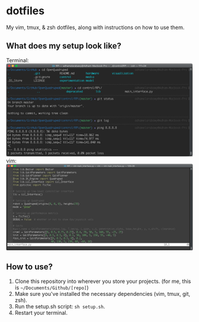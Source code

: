 # dotfiles
My vim, tmux, & zsh dotfiles, along with instructions on how to use them.

## What does my setup look like?

Terminal:
![terminal_screenshot](media/terminal_screenshot.png)
vim:
![vim_screenshot](media/vim_screenshot.png)

## How to use?
1. Clone this repository into wherever you store your projects. (for me, this is `~/Documents/Github/[repo]`)
2. Make sure you've installed the necessary dependencies (vim, tmux, git, zsh).
2. Run the setup.sh script: `sh setup.sh`.
3. Restart your terminal. 
